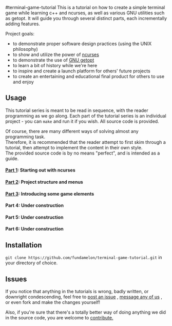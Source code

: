 #terminal-game-tutorial
This is a tutorial on how to create a simple terminal game while learning c++ and ncurses, as well as various GNU utilities such as getopt.
It will guide you through several distinct parts, each incrementally adding features.

Project goals:
- to demonstrate proper software design practices (using the UNIX philosophy)
- to show and utilize the power of [ncurses](http://www.gnu.org/software/ncurses/)
- to demonstrate the use of [GNU getopt](http://man7.org/linux/man-pages/man3/getopt.3.html)
- to learn a bit of history while we're here
- to inspire and create a launch platform for others' future projects
- to create an entertaining and educational final product for others to use and enjoy


## Usage
This tutorial series is meant to be read in sequence, with the reader programming as we go along.
Each part of the tutorial series is an individual project - you can ```make``` and run it if you wish.  All source code is provided.

Of course, there are many different ways of solving almost any programming task.  
Therefore, it is recommended that the reader attempt to first skim through a tutorial, then attempt to implement the content in their own style.  
The provided source code is by no means "perfect", and is intended as a guide.


#### [Part 1](part1): Starting out with ncurses


#### [Part 2](part2): Project structure and menus


#### [Part 3](part3): Introducing some game elements


#### Part 4: Under construction


#### Part 5: Under construction


#### Part 6: Under construction


## Installation
```git clone https://github.com/fundamelon/terminal-game-tutorial.git``` in your directory of choice.

## Issues
If you notice that anything in the tutorials is wrong, badly written, or downright condescending, feel free to
[post an issue](https://github.com/fundamelon/terminal-game-tutorial/issues?q=is%3Aopen+is%3Aissue)
, 
[message any of us](https://github.com/fundamelon/terminal-game-tutorial/network/members)
, or even fork and make the changes yourself!

Also, if you're sure that there's a totally better way of doing anything we did in the source code, you are welcome to [contribute.](https://github.com/fundamelon/terminal-game-tutorial/pulls)
